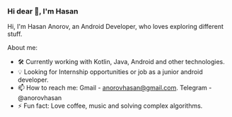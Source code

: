 ### Hi dear 👋, I'm Hasan

Hi, I'm Hasan Anorov, an Android Developer, who loves exploring different stuff.

About me:

- 🛠 Currently working with Kotlin, Java, Android and other technologies.
- 💡 Looking for Internship opportunities or job as a junior android developer.
- 📫 How to reach me: Gmail - anorovhasan@gmail.com.
                      Telegram - @anorovhasan
- ⚡ Fun fact: Love coffee, music and solving complex algorithms.

